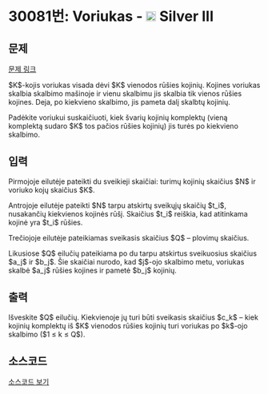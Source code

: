 # 30081번: Voriukas - <img src="https://static.solved.ac/tier_small/8.svg" style="height:20px" /> Silver III

<!-- performance -->

<!-- 문제 제출 후 깃허브에 푸시를 했을 때 제출한 코드의 성능이 입력될 공간입니다.-->

<!-- end -->

## 문제

[문제 링크](https://boj.kr/30081)


<p>$K$-kojis voriukas visada dėvi $K$ vienodos rūšies kojinių. Kojines voriukas skalbia skalbimo mašinoje ir vienu skalbimu jis skalbia tik vienos rūšies kojines. Deja, po kiekvieno skalbimo, jis pameta dalį skalbtų kojinių.</p>

<p>Padėkite voriukui suskaičiuoti, kiek švarių kojinių komplektų (vieną komplektą sudaro $K$ tos pačios rūšies kojinių) jis turės po kiekvieno skalbimo.</p>



## 입력


<p>Pirmojoje eilutėje pateikti du sveikieji skaičiai: turimų kojinių skaičius $N$ ir voriuko kojų skaičius $K$.</p>

<p>Antrojoje eilutėje pateikti $N$ tarpu atskirtų sveikųjų skaičių $t_i$, nusakančių kiekvienos kojinės rūšį. Skaičius $t_i$ reiškia, kad atitinkama kojinė yra $t_i$ rūšies.</p>

<p>Trečiojoje eilutėje pateikiamas sveikasis skaičius $Q$ – plovimų skaičius.</p>

<p>Likusiose $Q$ eilučių pateikiama po du tarpu atskirtus sveikuosius skaičius $a_j$ ir $b_j$. Šie skaičiai nurodo, kad $j$-ojo skalbimo metu, voriukas skalbė $a_j$ rūšies kojines ir pametė $b_j$ kojinių.</p>



## 출력


<p>Išveskite $Q$ eilučių. Kiekvienoje jų turi būti sveikasis skaičius $c_k$ – kiek kojinių komplektų iš $K$ vienodos rūšies kojinių turi voriukas po $k$-ojo skalbimo ($1 ≤ k ≤ Q$).</p>



## 소스코드

[소스코드 보기](Main.java)